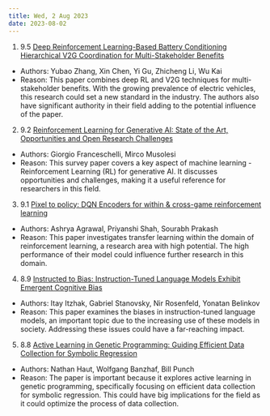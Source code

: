 ```yaml
---
title: Wed, 2 Aug 2023
date: 2023-08-02
---
```

1. 9.5 [Deep Reinforcement Learning-Based Battery Conditioning Hierarchical V2G Coordination for Multi-Stakeholder Benefits](https://arxiv.org/abs/2308.00218)
* Authors: Yubao Zhang, Xin Chen, Yi Gu, Zhicheng Li, Wu Kai
* Reason: This paper combines deep RL and V2G techniques for multi-stakeholder benefits. With the growing prevalence of electric vehicles, this research could set a new standard in the industry. The authors also have significant authority in their field adding to the potential influence of the paper.

2. 9.2 [Reinforcement Learning for Generative AI: State of the Art, Opportunities and Open Research Challenges](https://arxiv.org/abs/2308.00031)
* Authors: Giorgio Franceschelli, Mirco Musolesi
* Reason: This survey paper covers a key aspect of machine learning - Reinforcement Learning (RL) for generative AI. It discusses opportunities and challenges, making it a useful reference for researchers in this field.

3. 9.1 [Pixel to policy: DQN Encoders for within & cross-game reinforcement learning](https://arxiv.org/abs/2308.00318)
* Authors: Ashrya Agrawal, Priyanshi Shah, Sourabh Prakash
* Reason: This paper investigates transfer learning within the domain of reinforcement learning, a research area with high potential. The high performance of their model could influence further research in this domain.

4. 8.9 [Instructed to Bias: Instruction-Tuned Language Models Exhibit Emergent Cognitive Bias](https://arxiv.org/abs/2308.00225)
* Authors: Itay Itzhak, Gabriel Stanovsky, Nir Rosenfeld, Yonatan Belinkov
* Reason: This paper examines the biases in instruction-tuned language models, an important topic due to the increasing use of these models in society. Addressing these issues could have a far-reaching impact.

5. 8.8 [Active Learning in Genetic Programming: Guiding Efficient Data Collection for Symbolic Regression](https://arxiv.org/abs/2308.00672)
* Authors: Nathan Haut, Wolfgang Banzhaf, Bill Punch
* Reason: The paper is important because it explores active learning in genetic programming, specifically focusing on efficient data collection for symbolic regression. This could have big implications for the field as it could optimize the process of data collection.

